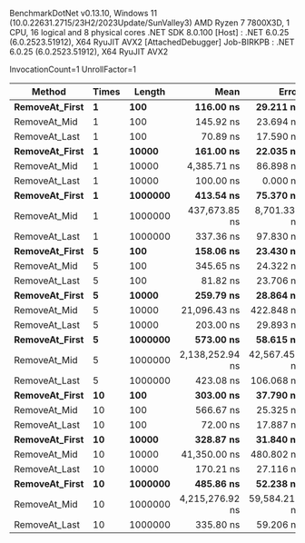
BenchmarkDotNet v0.13.10, Windows 11 (10.0.22631.2715/23H2/2023Update/SunValley3)
AMD Ryzen 7 7800X3D, 1 CPU, 16 logical and 8 physical cores
.NET SDK 8.0.100
  [Host]     : .NET 6.0.25 (6.0.2523.51912), X64 RyuJIT AVX2 [AttachedDebugger]
  Job-BIRKPB : .NET 6.0.25 (6.0.2523.51912), X64 RyuJIT AVX2

InvocationCount=1  UnrollFactor=1  

 Method         | Times | Length  | Mean            | Error         | StdDev        | Median         | Allocated |
--------------- |------ |-------- |----------------:|--------------:|--------------:|---------------:|----------:|
 **RemoveAt_First** | **1**     | **100**     |       **116.00 ns** |     **29.211 ns** |     **86.129 ns** |       **100.0 ns** |     **544 B** |
 RemoveAt_Mid   | 1     | 100     |       145.92 ns |     23.694 ns |     69.116 ns |       100.0 ns |     544 B |
 RemoveAt_Last  | 1     | 100     |        70.89 ns |     17.590 ns |     45.719 ns |       100.0 ns |     544 B |
 **RemoveAt_First** | **1**     | **10000**   |       **161.00 ns** |     **22.035 ns** |     **64.971 ns** |       **200.0 ns** |     **544 B** |
 RemoveAt_Mid   | 1     | 10000   |     4,385.71 ns |     86.898 ns |     77.033 ns |     4,400.0 ns |     544 B |
 RemoveAt_Last  | 1     | 10000   |       100.00 ns |      0.000 ns |      0.000 ns |       100.0 ns |     544 B |
 **RemoveAt_First** | **1**     | **1000000** |       **413.54 ns** |     **75.370 ns** |    **217.459 ns** |       **400.0 ns** |    **5664 B** |
 RemoveAt_Mid   | 1     | 1000000 |   437,673.85 ns |  8,701.334 ns | 20,339.089 ns |   434,900.0 ns |     496 B |
 RemoveAt_Last  | 1     | 1000000 |       337.36 ns |     97.830 ns |    274.327 ns |       200.0 ns |     496 B |
 **RemoveAt_First** | **5**     | **100**     |       **158.06 ns** |     **23.430 ns** |     **66.468 ns** |       **100.0 ns** |     **544 B** |
 RemoveAt_Mid   | 5     | 100     |       345.65 ns |     24.322 ns |     68.601 ns |       300.0 ns |     544 B |
 RemoveAt_Last  | 5     | 100     |        81.82 ns |     23.706 ns |     65.294 ns |       100.0 ns |     544 B |
 **RemoveAt_First** | **5**     | **10000**   |       **259.79 ns** |     **28.864 ns** |     **83.740 ns** |       **200.0 ns** |     **544 B** |
 RemoveAt_Mid   | 5     | 10000   |    21,096.43 ns |    422.848 ns |    606.436 ns |    20,900.0 ns |     544 B |
 RemoveAt_Last  | 5     | 10000   |       203.00 ns |     29.893 ns |     88.140 ns |       200.0 ns |     544 B |
 **RemoveAt_First** | **5**     | **1000000** |       **573.00 ns** |     **58.615 ns** |    **172.829 ns** |       **600.0 ns** |     **496 B** |
 RemoveAt_Mid   | 5     | 1000000 | 2,138,252.94 ns | 42,567.456 ns | 43,713.644 ns | 2,124,800.0 ns |     496 B |
 RemoveAt_Last  | 5     | 1000000 |       423.08 ns |    106.068 ns |    297.425 ns |       300.0 ns |     496 B |
 **RemoveAt_First** | **10**    | **100**     |       **303.00 ns** |     **37.790 ns** |    **111.423 ns** |       **300.0 ns** |     **544 B** |
 RemoveAt_Mid   | 10    | 100     |       566.67 ns |     25.325 ns |     69.327 ns |       600.0 ns |     544 B |
 RemoveAt_Last  | 10    | 100     |        72.00 ns |     17.887 ns |     45.202 ns |       100.0 ns |     544 B |
 **RemoveAt_First** | **10**    | **10000**   |       **328.87 ns** |     **31.840 ns** |     **92.375 ns** |       **300.0 ns** |     **544 B** |
 RemoveAt_Mid   | 10    | 10000   |    41,350.00 ns |    480.802 ns |    375.379 ns |    41,250.0 ns |     544 B |
 RemoveAt_Last  | 10    | 10000   |       170.21 ns |     27.116 ns |     77.362 ns |       200.0 ns |     544 B |
 **RemoveAt_First** | **10**    | **1000000** |       **485.86 ns** |     **52.238 ns** |    **153.204 ns** |       **500.0 ns** |     **496 B** |
 RemoveAt_Mid   | 10    | 1000000 | 4,215,276.92 ns | 59,584.219 ns | 49,755.522 ns | 4,218,600.0 ns |     496 B |
 RemoveAt_Last  | 10    | 1000000 |       335.80 ns |     59.206 ns |    155.972 ns |       300.0 ns |     496 B |
